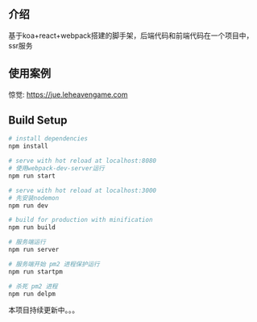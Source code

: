 ## 介绍

基于koa+react+webpack搭建的脚手架，后端代码和前端代码在一个项目中，ssr服务

## 使用案例
惊觉: https://jue.leheavengame.com

## Build Setup

``` bash
# install dependencies
npm install

# serve with hot reload at localhost:8080
# 使用webpack-dev-server运行
npm run start

# serve with hot reload at localhost:3000
# 先安装nodemon
npm run dev

# build for production with minification
npm run build

# 服务端运行
npm run server

# 服务端开始 pm2 进程保护运行
npm run startpm

# 杀死 pm2 进程
npm run delpm

```



本项目持续更新中。。。